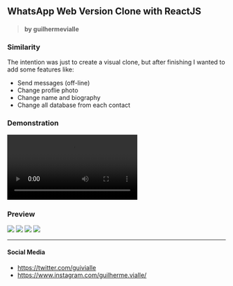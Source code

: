 ## WhatsApp Web Version Clone with ReactJS

> #### by guilhermevialle

### Similarity

The intention was just to create a visual clone, but after finishing I wanted to add some features like:

-  Send messages (off-line)
- Change proflie photo
- Change name and biography
- Change all database from each contact

### Demonstration

![](/captures/rec1mod.mp4)

### Preview

![](/captures/cap1.png)
![](/captures/cap2.png)
![](/captures/cap3.png)
![](/captures/cap4.png)


---

#### Social Media

-   https://twitter.com/guivialle
-   https://www.instagram.com/guilherme.vialle/
